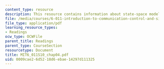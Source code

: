 ```yaml
---
content_type: resource
description: This resource contains information about state-space models.
file: /media/courses/6-011-introduction-to-communication-control-and-signal-processing-spring-2010/0009cae26d5218d6ebae14297d111325_MIT6_011S10_chap04.pdf
file_type: application/pdf
learning_resource_types:
- Readings
ocw_type: OCWFile
parent_title: Readings
parent_type: CourseSection
resourcetype: Document
title: MIT6_011S10_chap04.pdf
uid: 0009cae2-6d52-18d6-ebae-14297d111325
---
```

